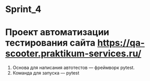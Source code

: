 # Sprint_4
# Проект автоматизации тестирования сайта https://qa-scooter.praktikum-services.ru/
1. Основа для написания автотестов — фреймворк pytest.
2. Команда для запуска — pytest 
